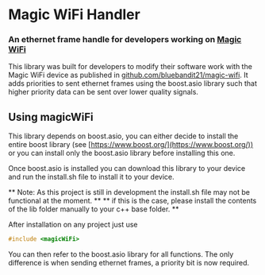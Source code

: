 # Magic WiFi Handler
### An ethernet frame handle for developers working on [Magic WiFi](https://github.com/bluebandit21/magic-wifi)

This library was built for developers to modify their software work with the Magic WiFi device as published in [github.com/bluebandit21/magic-wifi](https://github.com/bluebandit21/magic-wifi).
It adds priorities to sent ethernet frames using the boost.asio library such that higher priority data can be sent
over lower quality signals.


## Using magicWiFi
This library depends on boost.asio, you can either decide to install the entire boost library (see [https://www.boost.org/](https://www.boost.org/))
or you can install only the boost.asio library before installing this one.

Once boost.asio is installed you can download this library to your device and run the install.sh file to install it to your device.

** Note: As this project is still in development the install.sh file may not be functional at the moment. **
** if this is the case, please install the contents of the lib folder manually to your c++ base folder. **

After installation on any project just use
```cpp
#include <magicWiFi>
```
You can then refer to the boost.asio library for all functions. The only difference is when sending ethernet frames,
a priority bit is now required.